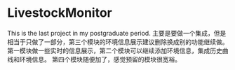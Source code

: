 # LivestockMonitor
This is the last project in my postgraduate period.
主要是要做一个集成，但是相当于只做了一部分，第三个模块的环境信息展示建议删除换成别的功能继续做。
第一模块做一些实时的信息展示，第二个模块可以继续添加环境信息，集成历史曲线和环境信息。
第四个模块随便加了，感觉预留的模块很宽裕。
